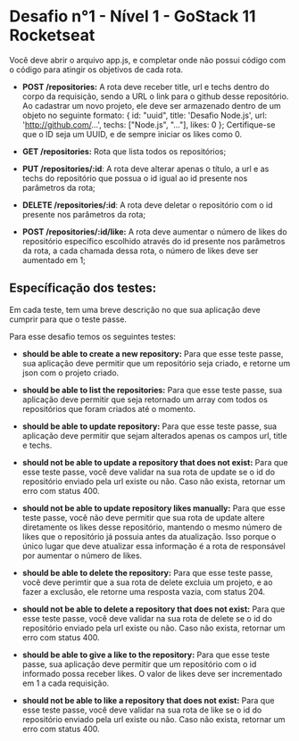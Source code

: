 # Desafio n°1 - Nível 1 - GoStack 11 Rocketseat

Você deve abrir o arquivo app.js, e completar onde não possui código com o código para atingir os objetivos de cada rota.

- **POST /repositories:** A rota deve receber title, url e techs dentro do corpo da requisição, sendo a URL o link para o github desse repositório. Ao cadastrar um novo projeto, ele deve ser armazenado dentro de um objeto no seguinte formato: { id: "uuid", title: 'Desafio Node.js', url: 'http://github.com/...', techs: ["Node.js", "..."], likes: 0 }; Certifique-se que o ID seja um UUID, e de sempre iniciar os likes como 0.

- **GET /repositories:** Rota que lista todos os repositórios;

- **PUT /repositories/:id**: A rota deve alterar apenas o título, a url e as techs do repositório que possua o id igual ao id presente nos parâmetros da rota;

- **DELETE /repositories/:id**: A rota deve deletar o repositório com o id presente nos parâmetros da rota;

- **POST /repositories/:id/like:** A rota deve aumentar o número de likes do repositório específico escolhido através do id presente nos parâmetros da rota, a cada chamada dessa rota, o número de likes deve ser aumentado em 1;

## Específicação dos testes:
Em cada teste, tem uma breve descrição no que sua aplicação deve cumprir para que o teste passe.

Para esse desafio temos os seguintes testes:

- **should be able to create a new repository:** Para que esse teste passe, sua aplicação deve permitir que um repositório seja criado, e retorne um json com o projeto criado.

- **should be able to list the repositories:** Para que esse teste passe, sua aplicação deve permitir que seja retornado um array com todos os repositórios que foram criados até o momento.

- **should be able to update repository:** Para que esse teste passe, sua aplicação deve permitir que sejam alterados apenas os campos url, title e techs.

- **should not be able to update a repository that does not exist:** Para que esse teste passe, você deve validar na sua rota de update se o id do repositório enviado pela url existe ou não. Caso não exista, retornar um erro com status 400.

- **should not be able to update repository likes manually:** Para que esse teste passe, você não deve permitir que sua rota de update altere diretamente os likes desse repositório, mantendo o mesmo número de likes que o repositório já possuia antes da atualização. Isso porque o único lugar que deve atualizar essa informação é a rota de responsável por aumentar o número de likes.

- **should be able to delete the repository:** Para que esse teste passe, você deve perimtir que a sua rota de delete excluia um projeto, e ao fazer a exclusão, ele retorne uma resposta vazia, com status 204.

- **should not be able to delete a repository that does not exist:** Para que esse teste passe, você deve validar na sua rota de delete se o id do repositório enviado pela url existe ou não. Caso não exista, retornar um erro com status 400.

- **should be able to give a like to the repository:** Para que esse teste passe, sua aplicação deve permitir que um repositório com o id informado possa receber likes. O valor de likes deve ser incrementado em 1 a cada requisição.

- **should not be able to like a repository that does not exist:** Para que esse teste passe, você deve validar na sua rota de like se o id do repositório enviado pela url existe ou não. Caso não exista, retornar um erro com status 400.